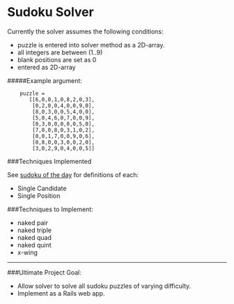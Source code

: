 Sudoku Solver
=============

Currently the solver assumes the following conditions:

  - puzzle is entered into solver method as a 2D-array. 
  - all integers are between (1..9)
  - blank positions are set as 0
  - entered as 2D-array
 
#####Example argument:

        puzzle = 
           [[6,0,0,1,0,8,2,0,3],
            [0,2,0,0,4,0,0,9,0],
            [8,0,3,0,0,5,4,0,0],
            [5,0,4,6,0,7,0,0,9],
            [0,3,0,0,0,0,0,5,0],
            [7,0,0,8,0,3,1,0,2],
            [0,0,1,7,0,0,9,0,6],
            [0,8,0,0,3,0,0,2,0],
            [3,0,2,9,0,4,0,0,5]]


###Techniques Implemented


See [sudoku of the day](http://www.sudokuoftheday.com/pages/techniques-overview.php) for definitions of each: 

- Single Candidate
- Single Position


###Techniques to Implement:

- naked pair
- naked triple
- naked quad
- naked quint
- x-wing

* * * 

###Ultimate Project Goal:

- Allow solver to solve all sudoku puzzles of varying difficulty.
- Implement as a Rails web app.
    